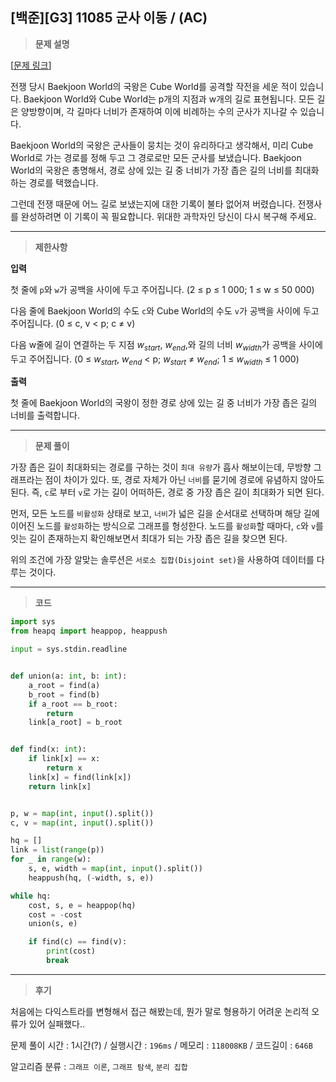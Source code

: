 [백준][G3] 11085 군사 이동 / (AC)
---
> **문제 설명**


[[문제 링크](https://www.acmicpc.net/problem/11085)]

전쟁 당시 Baekjoon World의 국왕은 Cube World를 공격할 작전을 세운 적이 있습니다. Baekjoon World와 Cube World는 p개의 지점과 w개의 길로 표현됩니다. 모든 길은 양방향이며, 각 길마다 너비가 존재하여 이에 비례하는 수의 군사가 지나갈 수 있습니다.

Baekjoon World의 국왕은 군사들이 뭉치는 것이 유리하다고 생각해서, 미리 Cube World로 가는 경로를 정해 두고 그 경로로만 모든 군사를 보냈습니다. Baekjoon World의 국왕은 총명해서, 경로 상에 있는 길 중 너비가 가장 좁은 길의 너비를 최대화하는 경로를 택했습니다.

그런데 전쟁 때문에 어느 길로 보냈는지에 대한 기록이 불타 없어져 버렸습니다. 전쟁사를 완성하려면 이 기록이 꼭 필요합니다. 위대한 과학자인 당신이 다시 복구해 주세요.

---

> **제한사항**


**입력**

첫 줄에 `p`와 `w`가 공백을 사이에 두고 주어집니다. (2 ≤ p ≤ 1 000; 1 ≤ w ≤ 50 000)

다음 줄에 Baekjoon World의 수도 `c`와 Cube World의 수도 `v`가 공백을 사이에 두고 주어집니다. (0 ≤ c, v < p; c ≠ v)

다음 w줄에 길이 연결하는 두 지점 <span>$w_{start}$</span>, <span>$w_{end}$</span>,와 길의 너비 <span>$w_{width}$</span>가 공백을 사이에 두고 주어집니다. (0 ≤ <span>$w_{start}$</span>, <span>$w_{end}$</span> < p; <span>$w_{start}$</span> ≠ <span>$w_{end}$</span>; 1 ≤ <span>$w_{width}$</span> ≤ 1 000)

**출력**

첫 줄에 Baekjoon World의 국왕이 정한 경로 상에 있는 길 중 너비가 가장 좁은 길의 너비를 출력합니다.


---

> **문제 풀이**

가장 좁은 길이 최대화되는 경로를 구하는 것이 `최대 유량`가 흡사 해보이는데, 무방향 그래프라는 점이 차이가 있다. 
또, 경로 자체가 아닌 `너비`를 묻기에 경로에 유념하지 않아도 된다. 
즉, `c`로 부터 `v`로 가는 길이 어떠하든, 경로 중 가장 좁은 길이 최대화가 되면 된다.

먼저, 모든 노드를 `비활성화` 상태로 보고, `너비`가 넓은 길을 순서대로 선택하며 해당 길에 이어진 노드를 `활성화`하는 방식으로 그래프를 형성한다. 노드를 `활성화`할 때마다, `c`와 `v`를 잇는 길이 존재하는지 확인해보면서 최대가 되는 가장 좁은 길을 찾으면 된다.

위의 조건에 가장 알맞는 솔루션은 `서로소 집합(Disjoint set)`을 사용하여 데이터를 다루는 것이다. 

---

> **코드**


```python
import sys
from heapq import heappop, heappush

input = sys.stdin.readline


def union(a: int, b: int):
    a_root = find(a)
    b_root = find(b)
    if a_root == b_root:
        return
    link[a_root] = b_root


def find(x: int):
    if link[x] == x:
        return x
    link[x] = find(link[x])
    return link[x]


p, w = map(int, input().split())
c, v = map(int, input().split())

hq = []
link = list(range(p))
for _ in range(w):
    s, e, width = map(int, input().split())
    heappush(hq, (-width, s, e))

while hq:
    cost, s, e = heappop(hq)
    cost = -cost
    union(s, e)

    if find(c) == find(v):
        print(cost)
        break
```

---

> **후기**

처음에는 다익스트라를 변형해서 접근 해봤는데, 뭔가 말로 형용하기 어려운 논리적 오류가 있어 실패했다..  

문제 풀이 시간 : 1시간(?) / 실행시간 : `196ms` / 메모리 : `118008KB` / 코드길이 : `646B`

알고리즘 분류 : `그래프 이론`, `그래프 탐색`, `분리 집합`
